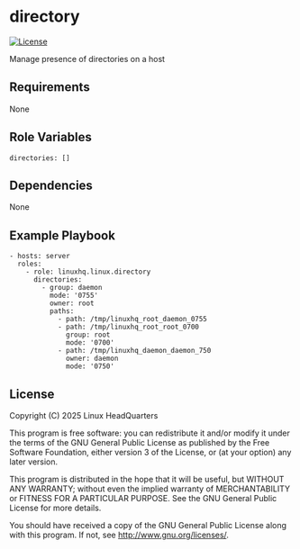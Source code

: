 # directory

[![License](https://img.shields.io/badge/license-GPLv3-lightgreen)](https://www.gnu.org/licenses/gpl-3.0.en.html#license-text)

Manage presence of directories on a host

## Requirements

None

## Role Variables

    directories: []

## Dependencies

None

## Example Playbook

    - hosts: server
      roles:
        - role: linuxhq.linux.directory
          directories:
            - group: daemon
              mode: '0755'
              owner: root
              paths:
                - path: /tmp/linuxhq_root_daemon_0755
                - path: /tmp/linuxhq_root_root_0700
                  group: root
                  mode: '0700'
                - path: /tmp/linuxhq_daemon_daemon_750
                  owner: daemon
                  mode: '0750'

## License

Copyright (C) 2025 Linux HeadQuarters

This program is free software: you can redistribute it and/or modify
it under the terms of the GNU General Public License as published by
the Free Software Foundation, either version 3 of the License, or
(at your option) any later version.

This program is distributed in the hope that it will be useful,
but WITHOUT ANY WARRANTY; without even the implied warranty of
MERCHANTABILITY or FITNESS FOR A PARTICULAR PURPOSE. See the
GNU General Public License for more details.

You should have received a copy of the GNU General Public License
along with this program. If not, see <http://www.gnu.org/licenses/>.
